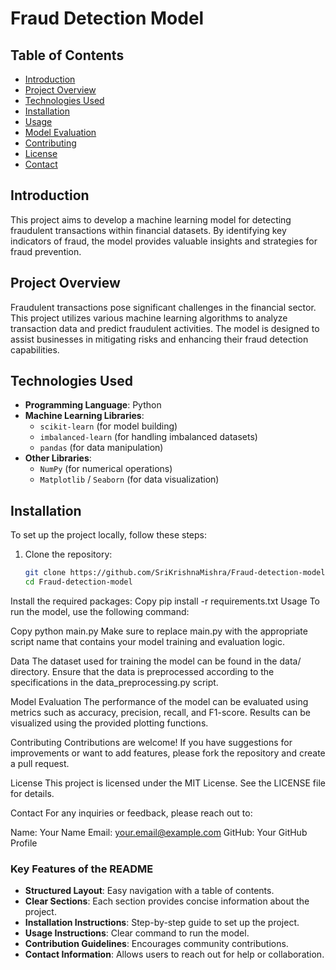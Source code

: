 # Fraud Detection Model

## Table of Contents
- [Introduction](#introduction)
- [Project Overview](#project-overview)
- [Technologies Used](#technologies-used)
- [Installation](#installation)
- [Usage](#usage)
- [Model Evaluation](#model-evaluation)
- [Contributing](#contributing)
- [License](#license)
- [Contact](#contact)

## Introduction
This project aims to develop a machine learning model for detecting fraudulent transactions within financial datasets. By identifying key indicators of fraud, the model provides valuable insights and strategies for fraud prevention.

## Project Overview
Fraudulent transactions pose significant challenges in the financial sector. This project utilizes various machine learning algorithms to analyze transaction data and predict fraudulent activities. The model is designed to assist businesses in mitigating risks and enhancing their fraud detection capabilities.

## Technologies Used
- **Programming Language**: Python
- **Machine Learning Libraries**: 
  - `scikit-learn` (for model building)
  - `imbalanced-learn` (for handling imbalanced datasets)
  - `pandas` (for data manipulation)
- **Other Libraries**:
  - `NumPy` (for numerical operations)
  - `Matplotlib` / `Seaborn` (for data visualization)

## Installation
To set up the project locally, follow these steps:

1. Clone the repository:
   ```bash
   git clone https://github.com/SriKrishnaMishra/Fraud-detection-model.git
   cd Fraud-detection-model
Install the required packages:
Copy
pip install -r requirements.txt
Usage
To run the model, use the following command:

Copy
python main.py
Make sure to replace main.py with the appropriate script name that contains your model training and evaluation logic.

Data
The dataset used for training the model can be found in the data/ directory. Ensure that the data is preprocessed according to the specifications in the data_preprocessing.py script.

Model Evaluation
The performance of the model can be evaluated using metrics such as accuracy, precision, recall, and F1-score. Results can be visualized using the provided plotting functions.

Contributing
Contributions are welcome! If you have suggestions for improvements or want to add features, please fork the repository and create a pull request.

License
This project is licensed under the MIT License. See the LICENSE file for details.

Contact
For any inquiries or feedback, please reach out to:

Name: Your Name
Email: your.email@example.com
GitHub: Your GitHub Profile

### Key Features of the README
- **Structured Layout**: Easy navigation with a table of contents.
- **Clear Sections**: Each section provides concise information about the project.
- **Installation Instructions**: Step-by-step guide to set up the project.
- **Usage Instructions**: Clear command to run the model.
- **Contribution Guidelines**: Encourages community contributions.
- **Contact Information**: Allows users to reach out for help or collaboration.

